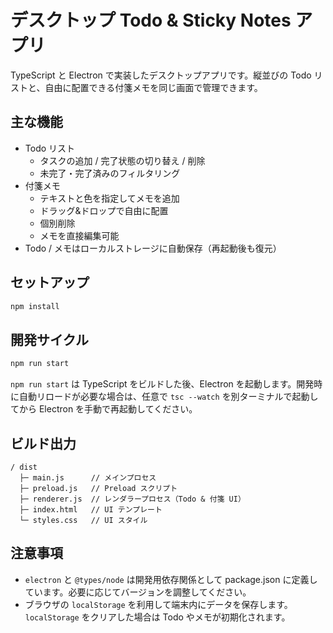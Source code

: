 # デスクトップ Todo & Sticky Notes アプリ

TypeScript と Electron で実装したデスクトップアプリです。縦並びの Todo リストと、自由に配置できる付箋メモを同じ画面で管理できます。

## 主な機能

- Todo リスト
  - タスクの追加 / 完了状態の切り替え / 削除
  - 未完了・完了済みのフィルタリング
- 付箋メモ
  - テキストと色を指定してメモを追加
  - ドラッグ&ドロップで自由に配置
  - 個別削除
  - メモを直接編集可能
- Todo / メモはローカルストレージに自動保存（再起動後も復元）

## セットアップ

```bash
npm install
```

## 開発サイクル

```bash
npm run start
```

`npm run start` は TypeScript をビルドした後、Electron を起動します。開発時に自動リロードが必要な場合は、任意で `tsc --watch` を別ターミナルで起動してから Electron を手動で再起動してください。

## ビルド出力

```
/ dist
  ├─ main.js      // メインプロセス
  ├─ preload.js   // Preload スクリプト
  ├─ renderer.js  // レンダラープロセス（Todo & 付箋 UI）
  ├─ index.html   // UI テンプレート
  └─ styles.css   // UI スタイル
```

## 注意事項

- `electron` と `@types/node` は開発用依存関係として package.json に定義しています。必要に応じてバージョンを調整してください。
- ブラウザの `localStorage` を利用して端末内にデータを保存します。`localStorage` をクリアした場合は Todo やメモが初期化されます。
